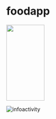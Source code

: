 # foodapp
<img src="https://user-images.githubusercontent.com/87806915/134835585-1832c362-e0ca-4143-9254-0ffdf094f0d7.jpg" width="100" height="200"/>

![infoactivity](https://user-images.githubusercontent.com/87806915/134835888-603ae584-4cb5-49cd-ba46-1812eb700208.jpg)
